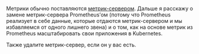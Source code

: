 Метрики обычно поставляются [метрик-сервером](https://kubernetes.io/docs/tasks/debug-application-cluster/core-metrics-pipeline/#metrics-server). Дальше я расскажу о замене метрик-сервера Prometheus’ом (потому что Prometheus реализует в себе данные, которые отдаются метрик-сервером и мы избавляемся от одного лишнего звена) и о том, как на основе метрик из Prometheus масштабировать свои приложения в Kubernetes.


Также удалите метрик-сервер, если он у вас есть.